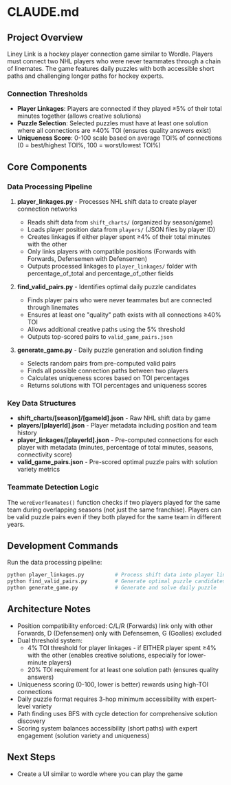 # CLAUDE.md

## Project Overview

Liney Link is a hockey player connection game similar to Wordle. Players must connect two NHL players who were never teammates through a chain of linemates. The game features daily puzzles with both accessible short paths and challenging longer paths for hockey experts.

### Connection Thresholds
- **Player Linkages**: Players are connected if they played ≥5% of their total minutes together (allows creative solutions)
- **Puzzle Selection**: Selected puzzles must have at least one solution where all connections are ≥40% TOI (ensures quality answers exist)
- **Uniqueness Score**: 0-100 scale based on average TOI% of connections (0 = best/highest TOI%, 100 = worst/lowest TOI%)

## Core Components

### Data Processing Pipeline
1. **player_linkages.py** - Processes NHL shift data to create player connection networks
   - Reads shift data from `shift_charts/` (organized by season/game)
   - Loads player position data from `players/` (JSON files by player ID)
   - Creates linkages if either player spent ≥4% of their total minutes with the other
   - Only links players with compatible positions (Forwards with Forwards, Defensemen with Defensemen)
   - Outputs processed linkages to `player_linkages/` folder with percentage_of_total and percentage_of_other fields

2. **find_valid_pairs.py** - Identifies optimal daily puzzle candidates
   - Finds player pairs who were never teammates but are connected through linemates
   - Ensures at least one "quality" path exists with all connections ≥40% TOI
   - Allows additional creative paths using the 5% threshold
   - Outputs top-scored pairs to `valid_game_pairs.json`

3. **generate_game.py** - Daily puzzle generation and solution finding
   - Selects random pairs from pre-computed valid pairs
   - Finds all possible connection paths between two players
   - Calculates uniqueness scores based on TOI percentages
   - Returns solutions with TOI percentages and uniqueness scores

### Key Data Structures
- **shift_charts/[season]/[gameId].json** - Raw NHL shift data by game
- **players/[playerId].json** - Player metadata including position and team history
- **player_linkages/[playerId].json** - Pre-computed connections for each player with metadata (minutes, percentage of total minutes, seasons, connectivity score)
- **valid_game_pairs.json** - Pre-scored optimal puzzle pairs with solution variety metrics

### Teammate Detection Logic
The `wereEverTeamates()` function checks if two players played for the same team during overlapping seasons (not just the same franchise). Players can be valid puzzle pairs even if they both played for the same team in different years.

## Development Commands

Run the data processing pipeline:
```bash
python player_linkages.py          # Process shift data into player linkages
python find_valid_pairs.py         # Generate optimal puzzle candidates  
python generate_game.py            # Generate and solve daily puzzle
```

## Architecture Notes

- Position compatibility enforced: C/L/R (Forwards) link only with other Forwards, D (Defensemen) only with Defensemen, G (Goalies) excluded
- Dual threshold system:
  - 4% TOI threshold for player linkages - if EITHER player spent ≥4% with the other (enables creative solutions, especially for lower-minute players)
  - 20% TOI requirement for at least one solution path (ensures quality answers)
- Uniqueness scoring (0-100, lower is better) rewards using high-TOI connections
- Daily puzzle format requires 3-hop minimum accessibility with expert-level variety
- Path finding uses BFS with cycle detection for comprehensive solution discovery
- Scoring system balances accessibility (short paths) with expert engagement (solution variety and uniqueness)


## Next Steps
- Create a UI similar to wordle where you can play the game